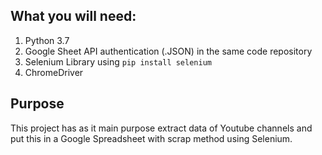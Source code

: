 ## What you will need:

1. Python 3.7
2. Google Sheet API authentication (.JSON) in the same code repository
4. Selenium Library using `pip install selenium`
3. ChromeDriver

## Purpose 

This project has as it main purpose extract data of Youtube channels and put
this in a Google Spreadsheet with scrap method using Selenium. 


